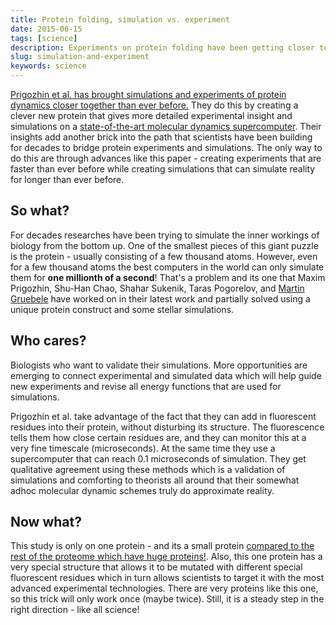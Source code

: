 ```yaml
---
title: Protein folding, simulation vs. experiment
date: 2015-06-15
tags: [science]
description: Experiments on protein folding have been getting closer to simulations and this study makes another small step towards their unification.
slug: simulation-and-experiment
keywords: science
---
```


[Prigozhin et al. has brought simulations and experiments of protein dynamics closer together than ever before.](http://www.pnas.org/content/112/26/7966.full) They do this by creating a clever new protein that gives more detailed experimental insight and simulations on a [state-of-the-art molecular dynamics supercomputer](https://en.wikipedia.org/wiki/Anton_(computer)). Their insights add another brick into the path that scientists have been building for decades to bridge protein experiments and simulations. The only way to do this are through advances like this paper - creating experiments that are faster than ever before while creating simulations that can simulate reality for longer than ever before.

## So what?
For decades researches have been trying to simulate the inner workings of biology from the bottom up. One of the smallest pieces of this giant puzzle is the protein - usually consisting of a few thousand atoms. However, even for a few thousand atoms the best computers in the world can only simulate them for **one millionth of a second**! That's a problem and its one that Maxim Prigozhin, Shu-Han Chao, Shahar Sukenik, Taras Pogorelov, and [Martin Gruebele](http://www.scs.illinois.edu/mgweb/) have worked on in their latest work and partially solved using a unique protein construct and some stellar simulations.

## Who cares?

Biologists who want to validate their simulations. More opportunities are emerging to connect experimental and simulated data which will help guide new experiments and revise all energy functions that are used for simulations.

Prigozhin et al. take advantage of the fact that they can add in fluorescent residues into their protein, without disturbing its structure. The fluorescence tells them how close certain residues are, and they can monitor this at a very fine timescale (microseconds). At the same time they use a supercomputer that can reach 0.1 microseconds of simulation. They get qualitative agreement using these methods which is a validation of simulations and comforting to theorists all around that their somewhat adhoc molecular dynamic schemes truly do approximate reality.

## Now what?

This study is only on one protein - and its a small protein [compared to the rest of the proteome which have huge proteins!](https://www3.nd.edu/~clarklab/pubs/Braselmann.2013.TiBS.pdf). Also, this one protein has a very special structure that allows it to be mutated with different special fluorescent residues which in turn allows scientists to target it with the most advanced experimental technologies. There are very proteins like this one, so this trick will only work once (maybe twice). Still, it is a steady step in the right direction - like all science!


